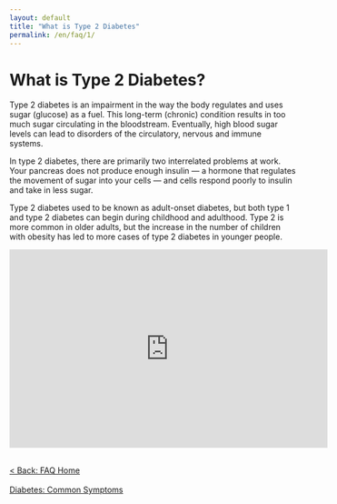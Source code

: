 ```yaml
---
layout: default
title: "What is Type 2 Diabetes"
permalink: /en/faq/1/
---
```


# What is Type 2 Diabetes?
Type 2 diabetes is an impairment in the way the body regulates and uses sugar (glucose) as a fuel. This long-term (chronic) condition results in too much sugar circulating in the bloodstream. Eventually, high blood sugar levels can lead to disorders of the circulatory, nervous and immune systems.

In type 2 diabetes, there are primarily two interrelated problems at work. Your pancreas does not produce enough insulin — a hormone that regulates the movement of sugar into your cells — and cells respond poorly to insulin and take in less sugar.

Type 2 diabetes used to be known as adult-onset diabetes, but both type 1 and type 2 diabetes can begin during childhood and adulthood. Type 2 is more common in older adults, but the increase in the number of children with obesity has led to more cases of type 2 diabetes in younger people.

<div class="videoWrapper">
  <!-- Copy & Pasted from YouTube -->
  <iframe width="560" height="349" src="https://www.youtube.com/embed/4SZGM_E5cLI" frameborder="0" allowfullscreen></iframe>
</div>

 <br><a class="button" href="https://jasonkonman.github.io/faq-ptp2.github.io/en/faq/home/">< Back: FAQ Home</a>
 <br><br><a class="button" href="https://jasonkonman.github.io/faq-ptp2.github.io/en/faq/2/">Diabetes: Common Symptoms</a><br>

